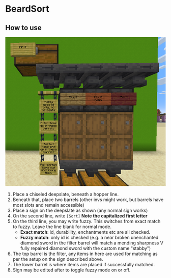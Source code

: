 # BeardSort

## How to use

![image](./setup.png)

1. Place a chiseled deepslate, beneath a hopper line.
2. Beneath that, place two barrels (other invs might work, but barrels have most slots and remain accessible)
3. Place a sign on the deepslate as shown (any normal sign works)
4. On the second line, write `[Sort]` **Note the capitalized first letter**
5. On the third line, you may write fuzzy. This switches from exact match to fuzzy. Leave the line blank for normal mode.
    - **Exact match**: id, durability, enchantments etc are all checked.
    - **Fuzzy match**: only id is checked (e.g. a near broken unenchanted diamond sword in the filter barrel will match a mending sharpness V fully repaired diamond sword with the custom name "stabby")
6. The top barrel is the filter, any items in here are used for matching as per the setup on the sign described above.
7. The lower barrel is where items are placed if successfully matched.
8. Sign may be edited after to toggle fuzzy mode on or off.
